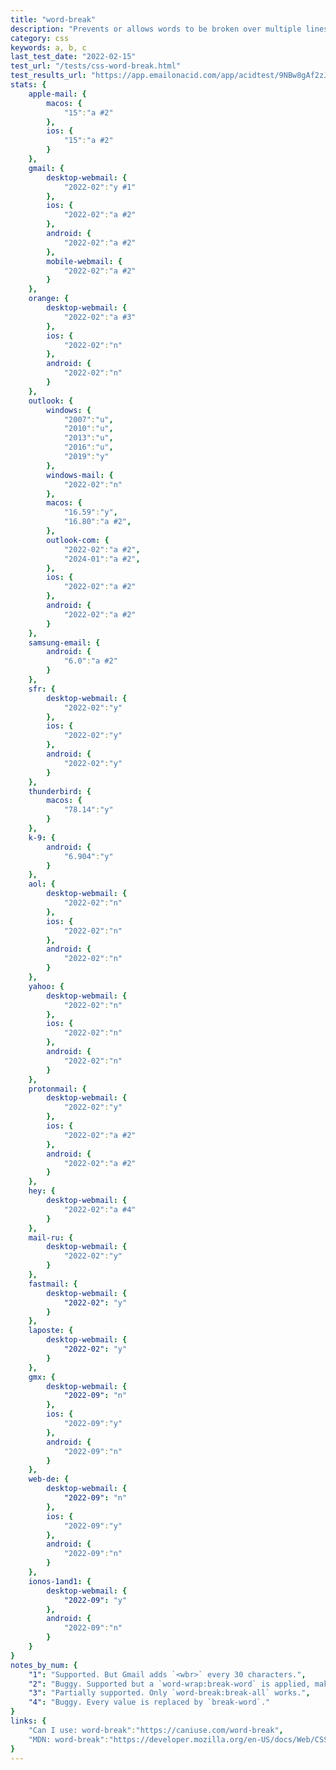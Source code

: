 ```yaml
---
title: "word-break"
description: "Prevents or allows words to be broken over multiple lines."
category: css
keywords: a, b, c
last_test_date: "2022-02-15"
test_url: "/tests/css-word-break.html"
test_results_url: "https://app.emailonacid.com/app/acidtest/9NBw8gAf2zJZOD57zwPqHjhsp7cfEOJLANCTkq3OFbZNR/list"
stats: {
    apple-mail: {
        macos: {
            "15":"a #2"
        },
        ios: {
            "15":"a #2"
        }
    },
    gmail: {
        desktop-webmail: {
            "2022-02":"y #1"
        },
        ios: {
            "2022-02":"a #2"
        },
        android: {
            "2022-02":"a #2"
        },
        mobile-webmail: {
            "2022-02":"a #2"
        }
    },
    orange: {
        desktop-webmail: {
            "2022-02":"a #3"
        },
        ios: {
            "2022-02":"n"
        },
        android: {
            "2022-02":"n"
        }
    },
    outlook: {
        windows: {
            "2007":"u",
            "2010":"u",
            "2013":"u",
            "2016":"u",
            "2019":"y"
        },
        windows-mail: {
            "2022-02":"n"
        },
        macos: {
            "16.59":"y",
            "16.80":"a #2",
        },
        outlook-com: {
            "2022-02":"a #2",
            "2024-01":"a #2",
        },
        ios: {
            "2022-02":"a #2"
        },
        android: {
            "2022-02":"a #2"
        }
    },
    samsung-email: {
        android: {
            "6.0":"a #2"
        }
    },
    sfr: {
        desktop-webmail: {
            "2022-02":"y"
        },
        ios: {
            "2022-02":"y"
        },
        android: {
            "2022-02":"y"
        }
    },
    thunderbird: {
        macos: {
            "78.14":"y"
        }
    },
    k-9: {
		android: {
			"6.904":"y"
		}
  	},
    aol: {
        desktop-webmail: {
            "2022-02":"n"
        },
        ios: {
            "2022-02":"n"
        },
        android: {
            "2022-02":"n"
        }
    },
    yahoo: {
        desktop-webmail: {
            "2022-02":"n"
        },
        ios: {
            "2022-02":"n"
        },
        android: {
            "2022-02":"n"
        }
    },
    protonmail: {
        desktop-webmail: {
            "2022-02":"y"
        },
        ios: {
            "2022-02":"a #2"
        },
        android: {
            "2022-02":"a #2"
        }
    },
    hey: {
        desktop-webmail: {
            "2022-02":"a #4"
        }
    },
    mail-ru: {
        desktop-webmail: {
            "2022-02":"y"
        }
    },
    fastmail: {
        desktop-webmail: {
            "2022-02": "y"
        }
    },
    laposte: {
        desktop-webmail: {
            "2022-02": "y"
        }
    },
    gmx: {  
        desktop-webmail: {
            "2022-09": "n"
        },
        ios: {
            "2022-09":"y"
        },
        android: {
            "2022-09":"n"
        }
    },
    web-de: {
        desktop-webmail: {
            "2022-09": "n"
        },
        ios: {
            "2022-09":"y"
        },
        android: {
            "2022-09":"n"
        }
    },
    ionos-1and1: {
        desktop-webmail: {
            "2022-09": "y"
        },
        android: {
            "2022-09":"n"
        }
    }
}
notes_by_num: {
    "1": "Supported. But Gmail adds `<wbr>` every 30 characters.",
    "2": "Buggy. Supported but a `word-wrap:break-word` is applied, making it look like `break-all`.",
    "3": "Partially supported. Only `word-break:break-all` works.",
    "4": "Buggy. Every value is replaced by `break-word`."
}
links: {
    "Can I use: word-break":"https://caniuse.com/word-break",
    "MDN: word-break":"https://developer.mozilla.org/en-US/docs/Web/CSS/word-break"
}
---
```

